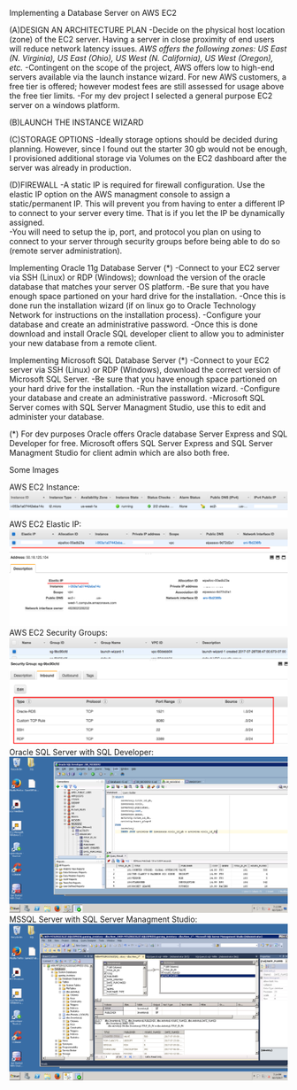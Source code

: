 Implementing a Database Server on AWS EC2

(A)DESIGN AN ARCHITECTURE PLAN
-Decide on the physical host location (zone) of the EC2 server.  Having a server in close proximity of end users will reduce network latency 
 issues.
*AWS offers the following zones:  US East (N. Virginia), US East (Ohio), US West (N. California), US West (Oregon), etc.*
-Contingent on the scope of the project, AWS offers low to high-end servers available via the launch instance wizard. For new AWS 
customers, a free tier is offered; however modest fees are still assessed for usage above the free tier limits. 
-For my dev project I selected a general purpose EC2 server on a windows platform.  

(B)LAUNCH THE INSTANCE WIZARD

(C)STORAGE OPTIONS
-Ideally storage options should be decided during planning.  However, since I found out the starter 30 gb would not be enough, I 
provisioned additional storage via Volumes on the EC2 dashboard after the server was already in production.

(D)FIREWALL
 -A static IP is required for firewall configuration. Use the elastic IP option on the AWS managment console to assign a static/permanent 
 IP.  This will prevent you from having to enter a different IP to connect to your server every time.  That is if you let the IP be 
 dynamically assigned.   
 -You will need to setup the ip, port, and protocol you plan on using to connect to your server through security groups before being able 
 to do so (remote server administration). 
 
 Implementing Oracle 11g Database Server (*)
 -Connect to your EC2 server via SSH (Linux) or RDP (Windows); download the version of the oracle database that matches your 
  server OS platform.
 -Be sure that you have enough space partioned on your hard drive for the installation.
 -Once this is done run the installation wizard (if on linux go to Oracle Technology Network for instructions on the installation 
 process).
 -Configure your database and create an administrative password.
 -Once this is done download and install Oracle SQL developer client to allow you to administer your new database from a remote client.
 
 Implementing Microsoft SQL Database Server (*)
 -Connect to your EC2 server via SSH (Linux) or RDP (Windows), download the correct version of Microsoft SQL Server.
 -Be sure that you have enough space partioned on your hard drive for the installation.
 -Run the installation wizard.
 -Configure your database and create an administrative password.
 -Microsoft SQL Server comes with SQL Server Managment Studio, use this to edit and administer your database.
 
 (*) For dev purposes Oracle offers Oracle database Server Express and SQL Developer for free. Microsoft offers SQL Server Express 
 and SQL Server Managment Studio for client admin which are also both free.
 
 Some Images
 
AWS EC2 Instance: ![](https://github.com/nicktuscano/DB_on_EC2/blob/master/1a_Instance.png)
AWS EC2 Elastic IP: ![](https://github.com/nicktuscano/DB_on_EC2/blob/master/1b_Instance%2BElasticIP.png)
AWS EC2 Security Groups: ![](https://github.com/nicktuscano/DB_on_EC2/blob/master/1c_SecurityGroups.png)
Oracle SQL Server with SQL Developer: ![](https://github.com/nicktuscano/DB_on_EC2/blob/master/2_ORACLESQL_RDP_WINEC2.png)
MSSQL Server with SQL Server Managment Studio: ![](https://github.com/nicktuscano/DB_on_EC2/blob/master/3_MSSQL_RDP_WINEC2.png)


